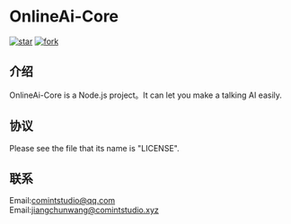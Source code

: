 # OnlineAi-Core
  
  [![star](https://gitee.com/computer_internet_inc/OnlineAi-Core/badge/star.svg?theme=dark)](https://gitee.com/computer_internet_inc/OnlineAi-Core/stargazers)
  [![fork](https://gitee.com/computer_internet_inc/OnlineAi-Core/badge/fork.svg?theme=dark)](https://gitee.com/computer_internet_inc/OnlineAi-Core/members)

## 介绍

OnlineAi-Core is a Node.js project。It can let you make a talking AI easily.  
  
## 协议
  
Please see the file that its name is "LICENSE".  
  
## 联系
  
Email:comintstudio@qq.com  
Email:jiangchunwang@comintstudio.xyz  
